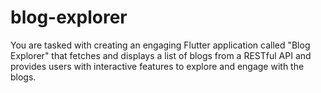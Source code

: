 # blog-explorer
You are tasked with creating an engaging Flutter application called "Blog Explorer" that fetches and displays a list of blogs from a RESTful API and provides users with interactive features to explore and engage with the blogs.
